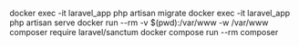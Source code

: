 docker exec -it laravel_app php artisan migrate
docker exec -it laravel_app php artisan serve
docker run --rm -v $(pwd):/var/www -w /var/www composer require laravel/sanctum
docker compose run --rm composer